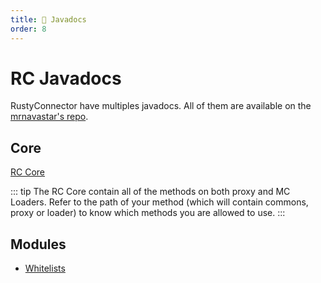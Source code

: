 ```yaml
---
title: 📂 Javadocs
order: 8
---
```


# RC Javadocs

RustyConnector have multiples javadocs. All of them are available on the [mrnavastar's repo](https://maven.mrnavastar.me/releases).

## Core
[RC Core](https://maven.mrnavastar.me/javadoc/releases/group/aelysium/rustyconnector/core/0.9.1)

::: tip
The RC Core contain all of the methods on both proxy and MC Loaders. Refer to the path of your method (which will contain commons, proxy or loader) to know which methods you are allowed to use.
:::

## Modules
- [Whitelists](https://maven.mrnavastar.me/javadoc/releases/group/aelysium/rustyconnector/rcm-whitelists/0.9.1-1)